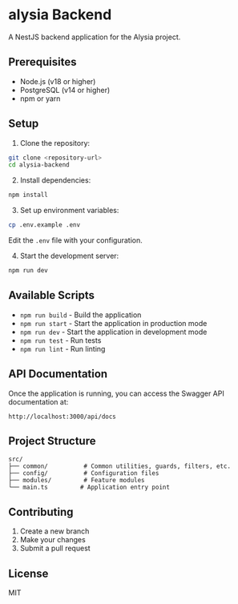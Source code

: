 # alysia Backend

A NestJS backend application for the Alysia project.

## Prerequisites

- Node.js (v18 or higher)
- PostgreSQL (v14 or higher)
- npm or yarn

## Setup

1. Clone the repository:

```bash
git clone <repository-url>
cd alysia-backend
```

2. Install dependencies:

```bash
npm install
```

3. Set up environment variables:

```bash
cp .env.example .env
```

Edit the `.env` file with your configuration.

4. Start the development server:

```bash
npm run dev
```

## Available Scripts

- `npm run build` - Build the application
- `npm run start` - Start the application in production mode
- `npm run dev` - Start the application in development mode
- `npm run test` - Run tests
- `npm run lint` - Run linting

## API Documentation

Once the application is running, you can access the Swagger API documentation at:

```
http://localhost:3000/api/docs
```

## Project Structure

```
src/
├── common/          # Common utilities, guards, filters, etc.
├── config/          # Configuration files
├── modules/         # Feature modules
└── main.ts         # Application entry point
```

## Contributing

1. Create a new branch
2. Make your changes
3. Submit a pull request

## License

MIT
